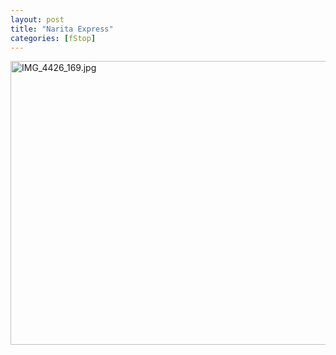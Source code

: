 ```yaml
---
layout: post
title: "Narita Express"
categories: [fStop]
---
```

<img alt="IMG_4426_169.jpg" src="http://www.botzilla.com/blog/pix2007/IMG_4426_169.jpg" width="807" height="454" border="0" />



